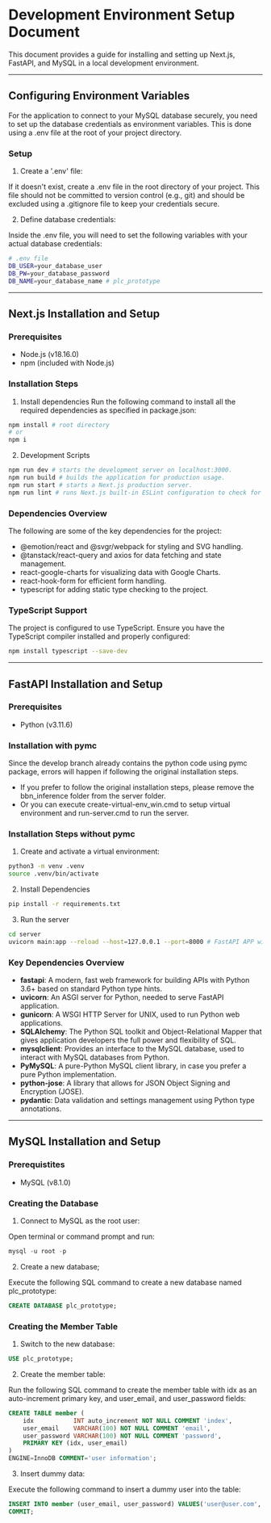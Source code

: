 # Development Environment Setup Document

This document provides a guide for installing and setting up Next.js, FastAPI, and MySQL in a local development environment.

<hr/>

## Configuring Environment Variables

For the application to connect to your MySQL database securely, you need to set up the database credentials as environment variables. This is done using a .env file at the root of your project directory.

### Setup

1. Create a '.env' file:

If it doesn't exist, create a .env file in the root directory of your project. This file should not be committed to version control (e.g., git) and should be excluded using a .gitignore file to keep your credentials secure.

2. Define database credentials:

Inside the .env file, you will need to set the following variables with your actual database credentials:

```bash
# .env file
DB_USER=your_database_user
DB_PW=your_database_password
DB_NAME=your_database_name # plc_prototype
```

<hr/>

## Next.js Installation and Setup

### Prerequisites

- Node.js (v18.16.0)
- npm (included with Node.js)

### Installation Steps

1. Install dependencies
   Run the following command to install all the required dependencies as specified in package.json:

```bash
npm install # root directory
# or
npm i
```

2. Development Scripts

```bash
npm run dev # starts the development server on localhost:3000.
npm run build # builds the application for production usage.
npm run start # starts a Next.js production server.
npm run lint # runs Next.js built-in ESLint configuration to check for linting errors.
```

### Dependencies Overview

The following are some of the key dependencies for the project:

- @emotion/react and @svgr/webpack for styling and SVG handling.
- @tanstack/react-query and axios for data fetching and state management.
- react-google-charts for visualizing data with Google Charts.
- react-hook-form for efficient form handling.
- typescript for adding static type checking to the project.

### TypeScript Support

The project is configured to use TypeScript. Ensure you have the TypeScript compiler installed and properly configured:

```bash
npm install typescript --save-dev
```

<hr/>

## FastAPI Installation and Setup

### Prerequisites

- Python (v3.11.6)

### Installation with pymc
Since the develop branch already contains the python code using pymc package, errors will happen if following the original installation steps.
- If you prefer to follow the original installation steps, please remove the bbn_inference folder from the server folder.
- Or you can execute create-virtual-env_win.cmd to setup virtual environment and run-server.cmd to run the server.

### Installation Steps without pymc

1. Create and activate a virtual environment:

```bash
python3 -m venv .venv
source .venv/bin/activate
```

2. Install Dependencies

```bash
pip install -r requirements.txt
```

3. Run the server

```bash
cd server
uvicorn main:app --reload --host=127.0.0.1 --port=8000 # FastAPI APP will now be running on '127.0.0.1:8000'.
```

### Key Dependencies Overview

- **fastapi**: A modern, fast web framework for building APIs with Python 3.6+ based on standard Python type hints.
- **uvicorn**: An ASGI server for Python, needed to serve FastAPI application.
- **gunicorn**: A WSGI HTTP Server for UNIX, used to run Python web applications.
- **SQLAlchemy**: The Python SQL toolkit and Object-Relational Mapper that gives application developers the full power and flexibility of SQL.
- **mysqlclient**: Provides an interface to the MySQL database, used to interact with MySQL databases from Python.
- **PyMySQL**: A pure-Python MySQL client library, in case you prefer a pure Python implementation.
- **python-jose**: A library that allows for JSON Object Signing and Encryption (JOSE).
- **pydantic**: Data validation and settings management using Python type annotations.

<hr/>

## MySQL Installation and Setup

### Prerequistites

- MySQL (v8.1.0)

### Creating the Database

1. Connect to MySQL as the root user:

Open terminal or command prompt and run:

```sql
mysql -u root -p
```

2. Create a new database;

Execute the following SQL command to create a new database named plc_prototype:

```sql
CREATE DATABASE plc_prototype;
```

### Creating the Member Table

1. Switch to the new database:

```sql
USE plc_prototype;
```

2. Create the member table:

Run the following SQL command to create the member table with idx as an auto-increment primary key, and user_email, and user_password fields:

```sql
CREATE TABLE member (
    idx           INT auto_increment NOT NULL COMMENT 'index',
    user_email    VARCHAR(100) NOT NULL COMMENT 'email',
    user_password VARCHAR(100) NOT NULL COMMENT 'password',
    PRIMARY KEY (idx, user_email)
)
ENGINE=InnoDB COMMENT='user information';
```

3. Insert dummy data:

Execute the following command to insert a dummy user into the table:

```sql
INSERT INTO member (user_email, user_password) VALUES('user@user.com', 'userpassword');
COMMIT;
```
